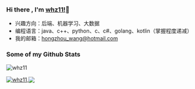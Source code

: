 ### Hi there , I'm [whz11!](https://github.com/whz11/)👋
* 兴趣方向：后端、机器学习、大数据
* 编程语言：java、c++、python、c、c#、golang、kotlin（掌握程度递减）
* 我的邮箱：hongzhou_wang@hotmail.com

<!--
**whz11/whz11** is a ✨ _special_ ✨ repository because its `README.md` (this file) appears on your GitHub profile.

Here are some ideas to get you started:

- 🔭 I’m currently working on ...
- 🌱 I’m currently learning ...
- 👯 I’m looking to collaborate on ...
- 🤔 I’m looking for help with ...
- 💬 Ask me about ...
- 📫 How to reach me: ...
- 😄 Pronouns: ...
- ⚡ Fun fact: ...
-->

### Some of my Github Stats
<p align=left> <img src=https://komarev.com/ghpvc/?username=whz11&color=green alt=whz11 /> </p>

<a href="https://github.com/anuraghazra/github-readme-stats">
  <img align="center" src="https://github-readme-stats.anuraghazra1.vercel.app/api?username=whz11&show_icons=true&theme=vue&line_height=40" alt="whz11" />
</a>

<a href="https://github.com/anuraghazra/github-readme-stats">
  <img align="center" src="https://github-readme-stats.vercel.app/api/top-langs/?username=whz11&theme=vue&hide=html,PLpgSQL" />
</a>

